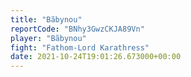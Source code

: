 ```yaml
---
title: "Bãbynou"
reportCode: "BNhy3GwzCKJA89Vn"
player: "Bãbynou"
fight: "Fathom-Lord Karathress"
date: 2021-10-24T19:01:26.673000+00:00
---
```

